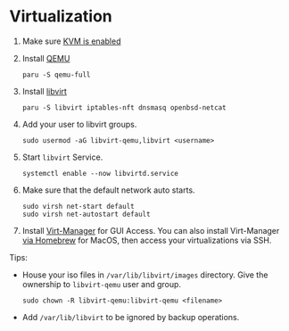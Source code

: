 # Virtualization

1. Make sure [KVM is enabled](https://wiki.archlinux.org/title/QEMU#Enabling_KVM)

2. Install [QEMU](https://wiki.archlinux.org/title/QEMU#Installation)

    ```shell
    paru -S qemu-full
    ```

3. Install [libvirt](https://wiki.archlinux.org/title/libvirt#Installation)

    ```shell
    paru -S libvirt iptables-nft dnsmasq openbsd-netcat
    ```

4. Add your user to libvirt groups.

    ```shell
    sudo usermod -aG libvirt-qemu,libvirt <username>
    ```

5. Start `libvirt` Service.

    ```shell
    systemctl enable --now libvirtd.service
    ```

6. Make sure that the default network auto starts.

    ```shell
    sudo virsh net-start default
    sudo virsh net-autostart default
    ```

7. Install [Virt-Manager](https://wiki.archlinux.org/title/Virt-manager#Installation) for GUI Access. You can also install Virt-Manager [via Homebrew](https://formulae.brew.sh/formula/virt-manager) for MacOS, then access your virtualizations via SSH.

Tips:

- House your iso files in `/var/lib/libvirt/images` directory. Give the ownership to `libvirt-qemu` user and group.

    ```shell
    sudo chown -R libvirt-qemu:libvirt-qemu <filename>
    ```

- Add `/var/lib/libvirt` to be ignored by backup operations.
